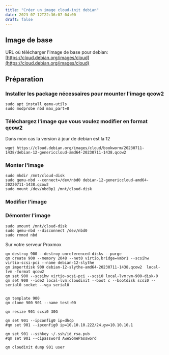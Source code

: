 ```yaml
---
title: "Créer un image cloud-init debian"
date: 2023-07-12T22:36:07-04:00
draft: false
---
```


## Image de base
URL où télécharger l'image de base pour debian:
[https://cloud.debian.org/images/cloud](https://cloud.debian.org/images/cloud)

## Préparation
### Installer les package nécessaires pour mounter l'image qcow2
```
sudo apt install qemu-utils
sudo modprobe nbd max_part=8
```

### Téléchargez l'image que vous voulez modifier en format qcow2
Dans mon cas la version à jour de debian est la 12
```
wget https://cloud.debian.org/images/cloud/bookworm/20230711-1438/debian-12-genericcloud-amd64-20230711-1438.qcow2
```

### Monter l'image
```
sudo mkdir /mnt/cloud-disk
sudo qemu-nbd --connect=/dev/nbd0 debian-12-genericcloud-amd64-20230711-1438.qcow2
sudo mount /dev/nbd0p1 /mnt/cloud-disk
```

### Modifier l'image

### Démonter l'image
```
sudo umount /mnt/cloud-disk
sudo qemu-nbd --disconnect /dev/nbd0
sudo rmmod nbd
```


Sur votre serveur Proxmox
```
qm destroy 900 --destroy-unreferenced-disks --purge
qm create 900 --memory 2048 --net0 virtio,bridge=vmbr1 --scsihw virtio-scsi-pci --name debian-12-slythe
qm importdisk 900 debian-12-slythe-amd64-20230711-1438.qcow2  local-lvm -format qcow2
qm set 900 --scsihw virtio-scsi-pci --scsi0 local-lvm:vm-900-disk-0
qm set 900 --ide2 local-lvm:cloudinit --boot c --bootdisk scsi0 --serial0 socket --vga serial0


qm template 900
qm clone 900 901 --name test-00

qm resize 901 scsi0 30G

qm set 901 --ipconfig0 ip=dhcp
#qm set 901 --ipconfig0 ip=10.10.10.222/24,gw=10.10.10.1

qm set 901 --sshkey ~/.ssh/id_rsa.pub
#qm set 901 --cipassword AweSomePassword

qm cloudinit dump 901 user

```
